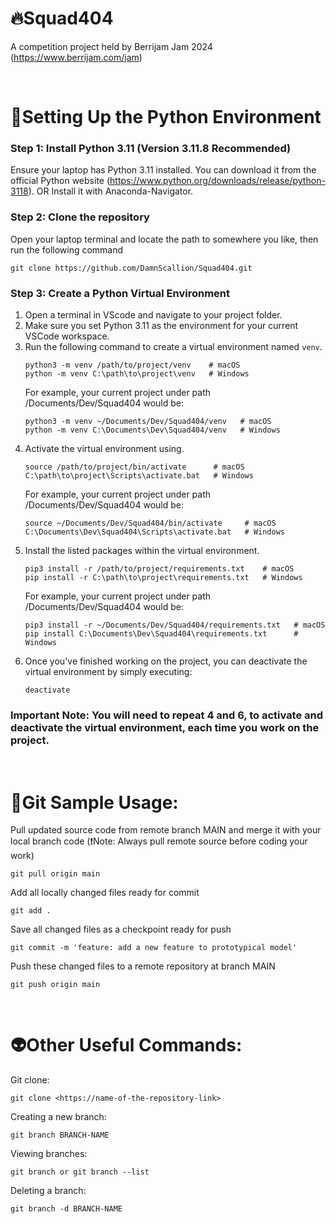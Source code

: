 # 🔥Squad404
A competition project held by Berrijam Jam 2024 (https://www.berrijam.com/jam)

&nbsp;

# 🚀Setting Up the Python Environment
### Step 1: Install Python 3.11 (Version 3.11.8 Recommended)
Ensure your laptop has Python 3.11 installed. 
You can download it from the official Python website (https://www.python.org/downloads/release/python-3118).
OR
Install it with Anaconda-Navigator.
### Step 2: Clone the repository
Open your laptop terminal and locate the path to somewhere you like, then run the following command
```
git clone https://github.com/DamnScallion/Squad404.git
```
### Step 3: Create a Python Virtual Environment
1. Open a terminal in VScode and navigate to your project folder.
2. Make sure you set Python 3.11 as the environment for your current VSCode workspace.
3. Run the following command to create a virtual environment named `venv`.
   ```
   python3 -m venv /path/to/project/venv    # macOS
   python -m venv C:\path\to\project\venv   # Windows
   ```
   For example, your current project under path /Documents/Dev/Squad404 would be:
   ```
   python3 -m venv ~/Documents/Dev/Squad404/venv   # macOS
   python -m venv C:\Documents\Dev\Squad404/venv   # Windows
   ```
5. Activate the virtual environment using.
   ```
   source /path/to/project/bin/activate      # macOS
   C:\path\to\project\Scripts\activate.bat   # Windows
   ```
   For example, your current project under path /Documents/Dev/Squad404 would be:
   ```
   source ~/Documents/Dev/Squad404/bin/activate     # macOS
   C:\Documents\Dev\Squad404\Scripts\activate.bat   # Windows
   ```
6. Install the listed packages within the virtual environment.
   ```
   pip3 install -r /path/to/project/requirements.txt    # macOS
   pip install -r C:\path\to\project\requirements.txt   # Windows
   ```
   For example, your current project under path /Documents/Dev/Squad404 would be:
   ```
   pip3 install -r ~/Documents/Dev/Squad404/requirements.txt   # macOS
   pip install C:\Documents\Dev\Squad404\requirements.txt      # Windows
   ```
7. Once you've finished working on the project, you can deactivate the virtual environment by simply executing:
   ```
   deactivate
   ```
### Important Note: You will need to repeat 4 and 6, to activate and deactivate the virtual environment, each time you work on the project.

&nbsp;

# 👻Git Sample Usage:
Pull updated source code from remote branch MAIN and merge it with your local branch code
(❗️Note: Always pull remote source before coding your work)
```
git pull origin main
```
Add all locally changed files ready for commit
```
git add .
```
Save all changed files as a checkpoint ready for push
```
git commit -m 'feature: add a new feature to prototypical model'
```
Push these changed files to a remote repository at branch MAIN
```
git push origin main
```

&nbsp;

# 👽Other Useful Commands:
Git clone:
```
git clone <https://name-of-the-repository-link>
```
Creating a new branch:
```
git branch BRANCH-NAME
```
Viewing branches:
```
git branch or git branch --list
```
Deleting a branch:
```
git branch -d BRANCH-NAME
```
